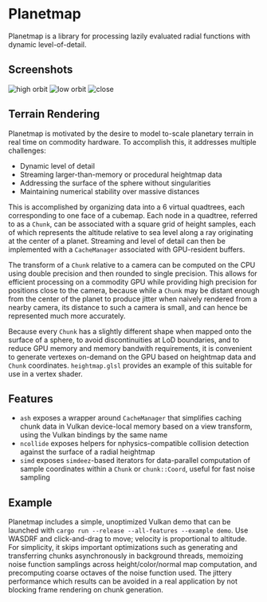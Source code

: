 # Planetmap

Planetmap is a library for processing lazily evaluated radial
functions with dynamic level-of-detail.

## Screenshots

![high orbit](https://user-images.githubusercontent.com/3484507/65808207-c6e2ce80-e18a-11e9-9625-6ad85e5d54d5.png)
![low orbit](https://user-images.githubusercontent.com/3484507/65808209-c77b6500-e18a-11e9-84d3-9efa44f2f902.png)
![close](https://user-images.githubusercontent.com/3484507/65808208-c6e2ce80-e18a-11e9-83e1-100f0863473d.png)

## Terrain Rendering

Planetmap is motivated by the desire to model to-scale planetary
terrain in real time on commodity hardware. To accomplish this, it
addresses multiple challenges:

- Dynamic level of detail
- Streaming larger-than-memory or procedural heightmap data
- Addressing the surface of the sphere without singularities
- Maintaining numerical stability over massive distances

This is accomplished by organizing data into a 6 virtual quadtrees,
each corresponding to one face of a cubemap. Each node in a quadtree,
referred to as a `Chunk`, can be associated with a square grid of
height samples, each of which represents the altitude relative to sea
level along a ray originating at the center of a planet. Streaming and
level of detail can then be implemented with a `CacheManager`
associated with GPU-resident buffers.

The transform of a `Chunk` relative to a camera can be computed on the
CPU using double precision and then rounded to single precision. This
allows for efficient processing on a commodity GPU while providing
high precision for positions close to the camera, because while a
`Chunk` may be distant enough from the center of the planet to produce
jitter when naively rendered from a nearby camera, its distance to
such a camera is small, and can hence be represented much more
accurately.

Because every `Chunk` has a slightly different shape when mapped onto
the surface of a sphere, to avoid discontinuities at LoD boundaries,
and to reduce GPU memory and memory bandwith requirements, it is
convenient to generate vertexes on-demand on the GPU based on
heightmap data and `Chunk` coordinates. `heightmap.glsl` provides an
example of this suitable for use in a vertex shader.

## Features

- `ash` exposes a wrapper around `CacheManager` that simplifies
  caching chunk data in Vulkan device-local memory based on a view
  transform, using the Vulkan bindings by the same name
- `ncollide` exposes helpers for nphysics-compatible collision
  detection against the surface of a radial heightmap
- `simd` exposes `simdeez`-based iterators for data-parallel
  computation of sample coordinates within a `Chunk` or
  `chunk::Coord`, useful for fast noise sampling

## Example

Planetmap includes a simple, unoptimized Vulkan demo that can be
launched with `cargo run --release --all-features --example demo`. Use
WASDRF and click-and-drag to move; velocity is proportional to
altitude. For simplicity, it skips important optimizations such as
generating and transferring chunks asynchronously in background
threads, memoizing noise function samplings across height/color/normal
map computation, and precomputing coarse octaves of the noise function
used. The jittery performance which results can be avoided in a real
application by not blocking frame rendering on chunk generation.
